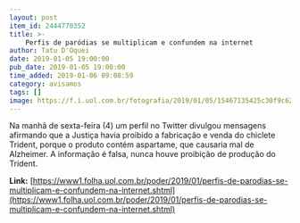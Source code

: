 ```yaml
---
layout: post
item_id: 2444770352
title: >-
    Perfis de paródias se multiplicam e confundem na internet
author: Tatu D'Oquei
date: 2019-01-05 19:00:00
pub_date: 2019-01-05 19:00:00
time_added: 2019-01-06 09:08:59
category: avisamos
tags: []
image: https://f.i.uol.com.br/fotografia/2019/01/05/15467135425c30f9c62298a_1546713542_3x2_md.jpg
---
```


Na manhã de sexta-feira (4) um perfil no Twitter divulgou mensagens afirmando que a Justiça havia proibido a fabricação e venda do chiclete Trident, porque o produto contém aspartame, que causaria mal de Alzheimer. A informação é falsa, nunca houve proibição de produção do Trident.

**Link:** [https://www1.folha.uol.com.br/poder/2019/01/perfis-de-parodias-se-multiplicam-e-confundem-na-internet.shtml](https://www1.folha.uol.com.br/poder/2019/01/perfis-de-parodias-se-multiplicam-e-confundem-na-internet.shtml)

